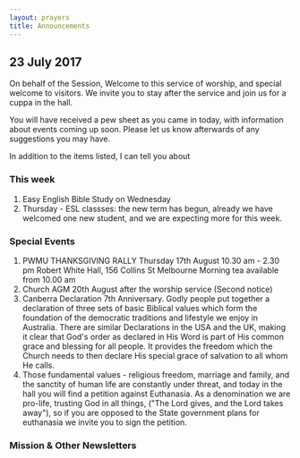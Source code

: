 ```yaml
---
layout: prayers
title: Announcements
---
```

 
## 23 July 2017

On behalf of the Session, Welcome to this service of worship, and special welcome to visitors. We invite you to stay after the service and join us for a cuppa in the hall.

You will have received a pew sheet as you came in today, with information about events coming up soon.
Please let us know afterwards of any suggestions you may have.

In addition to the items listed, I can tell you about
### This week 
1. Easy English Bible Study on Wednesday
1. Thursday - ESL classses: the new term has begun, already we have welcomed one new student, and we are expecting more for this week.



### Special Events
1. PWMU THANKSGIVING RALLY
Thursday 17th August 10.30 am - 2.30 pm
Robert White Hall, 156 Collins St Melbourne
Morning tea available from 10.00 am
1. Church AGM 20th August after the worship service (Second notice)
1.  Canberra Declaration 7th Anniversary. Godly people put together a declaration of three sets of basic Biblical values which form the foundation of the democratic traditions and lifestyle we enjoy in Australia. There are similar Declarations in the USA and the UK, making it clear that God's order as declared in His Word is part of His common grace and blessing for all people. It provides the freedom which the Church needs to then declare His special grace of salvation to all whom He calls.
1. Those fundamental values - religious freedom, marriage and family, and the sanctity of human life are constantly under threat, and today in the hall you will find a petition against Euthanasia.
As a denomination we are pro-life, trusting God in all  things, ("The Lord gives, and the Lord takes away"), so if you are opposed to the State government plans for euthanasia we invite you to sign the petition.

### Mission & Other Newsletters 





